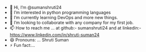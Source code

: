 - 👋 Hi, I’m @sumanshruti24
- 👀 I’m interested in python programming languages
- 🌱 I’m currently learning DevOps and more new things.
- 💞️ I’m looking to collaborate with any company for my first job.
- 📫 How to reach me ... at github:- sumanshruti24 and at linkedin:- https://www.linkedin.com/in/shruti-suman24
- 😄 Pronouns: ... Shruti Suman 
- ⚡ Fun fact:...

<!---
sumanshruti24/sumanshruti24 is a ✨ special ✨ repository because its `README.md` (this file) appears on your GitHub profile.
You can click the Preview link to take a look at your changes.
--->
